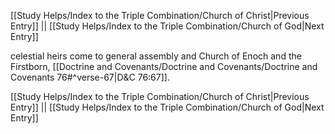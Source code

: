 [[Study Helps/Index to the Triple Combination/Church of Christ|Previous Entry]]  ||  [[Study Helps/Index to the Triple Combination/Church of God|Next Entry]]

 celestial heirs come to general assembly and Church of Enoch and the Firstborn, [[Doctrine and Covenants/Doctrine and Covenants/Doctrine and Covenants 76#^verse-67|D&C 76:67]].

[[Study Helps/Index to the Triple Combination/Church of Christ|Previous Entry]]  ||  [[Study Helps/Index to the Triple Combination/Church of God|Next Entry]]